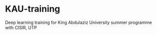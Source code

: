# KAU-training
Deep learning training for King Abdulaziz University summer programme with CISIR, UTP

